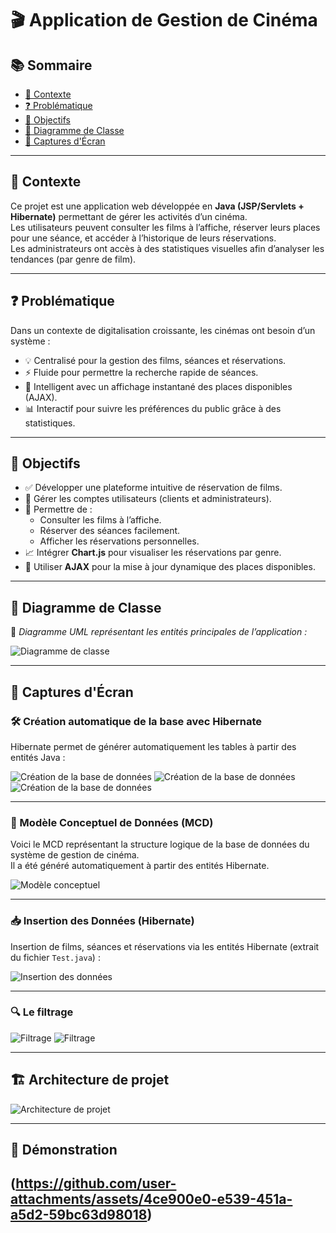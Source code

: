 # 🎬 Application de Gestion de Cinéma

## 📚 Sommaire
- [📌 Contexte](#-contexte)
- [❓ Problématique](#-problématique)
- [🎯 Objectifs](#-objectifs)
- [🧩 Diagramme de Classe](#-diagramme-de-classe)
- [📸 Captures d'Écran](#-captures-décran)

---

## 📌 Contexte

Ce projet est une application web développée en **Java (JSP/Servlets + Hibernate)** permettant de gérer les activités d’un cinéma.  
Les utilisateurs peuvent consulter les films à l’affiche, réserver leurs places pour une séance, et accéder à l’historique de leurs réservations.  
Les administrateurs ont accès à des statistiques visuelles afin d’analyser les tendances (par genre de film).

---

## ❓ Problématique

Dans un contexte de digitalisation croissante, les cinémas ont besoin d’un système :

- 💡 Centralisé pour la gestion des films, séances et réservations.
- ⚡ Fluide pour permettre la recherche rapide de séances.
- 🧠 Intelligent avec un affichage instantané des places disponibles (AJAX).
- 📊 Interactif pour suivre les préférences du public grâce à des statistiques.

---

## 🎯 Objectifs

- ✅ Développer une plateforme intuitive de réservation de films.
- 👥 Gérer les comptes utilisateurs (clients et administrateurs).
- 🎥 Permettre de :
  - Consulter les films à l’affiche.
  - Réserver des séances facilement.
  - Afficher les réservations personnelles.
- 📈 Intégrer **Chart.js** pour visualiser les réservations par genre.
- 🔄 Utiliser **AJAX** pour la mise à jour dynamique des places disponibles.

---

## 🧩 Diagramme de Classe

📎 *Diagramme UML représentant les entités principales de l’application :*

![Diagramme de classe](images/diagrammeDeClasseCorrigé.png)

---

## 📸 Captures d'Écran

### 🛠️ Création automatique de la base avec Hibernate

Hibernate permet de générer automatiquement les tables à partir des entités Java :

![Création de la base de données](images/creation%201.png)
![Création de la base de données](images/creation%202.png)
![Création de la base de données](images/creation%203.png)

---

### 🧠 Modèle Conceptuel de Données (MCD)

Voici le MCD représentant la structure logique de la base de données du système de gestion de cinéma.  
Il a été généré automatiquement à partir des entités Hibernate.

![Modèle conceptuel](images/mcd.png)

---

### 📥 Insertion des Données (Hibernate)

Insertion de films, séances et réservations via les entités Hibernate (extrait du fichier `Test.java`) :

![Insertion des données](images/insertion%201.png)

---

### 🔍 Le filtrage 

![Filtrage](images/filtrage%201.png)
![Filtrage](images/filtrage%202.png)

---

## 🏗️ Architecture de projet 



![Architecture de projet](images/architecture.png)

---

## 📼 Démonstration  

(https://github.com/user-attachments/assets/4ce900e0-e539-451a-a5d2-59bc63d98018)
---

